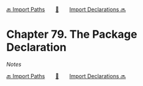 [🔙 Import Paths][previous-chapter]&nbsp;&nbsp;&nbsp;&nbsp;&nbsp;&nbsp;&nbsp;[🏡][readme]&nbsp;&nbsp;&nbsp;&nbsp;&nbsp;&nbsp;&nbsp;[Import Declarations 🔜][upcoming-chapter]

# Chapter 79. The Package Declaration

_Notes_

[🔙 Import Paths][previous-chapter]&nbsp;&nbsp;&nbsp;&nbsp;&nbsp;&nbsp;&nbsp;[🏡][readme]&nbsp;&nbsp;&nbsp;&nbsp;&nbsp;&nbsp;&nbsp;[Import Declarations 🔜][upcoming-chapter]

[readme]: README.md
[previous-chapter]: ch078-import-paths.md
[upcoming-chapter]: ch080-import-declarations.md